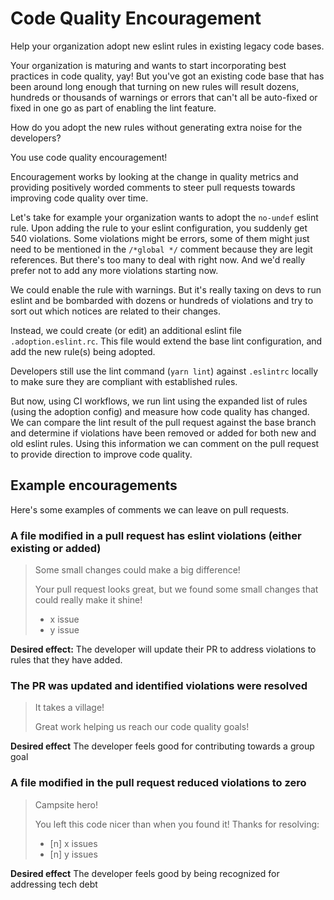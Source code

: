 # Code Quality Encouragement
Help your organization adopt new eslint rules in existing legacy code bases.  

Your organization is maturing and wants to start incorporating best practices in code quality, yay! 
But you've got an existing code base that has been around long enough that turning on new rules will result
dozens, hundreds or thousands of warnings or errors that can't all be auto-fixed or fixed in one go as part of enabling the lint feature. 

How do you adopt the new rules without generating extra noise for the developers?

You use code quality encouragement! 

Encouragement works by looking at the change in quality metrics and providing positively worded comments to steer pull requests 
towards improving code quality over time. 

Let's take for example your organization wants to adopt the `no-undef` eslint rule. Upon adding the rule to your eslint configuration, you suddenly get 540 violations.
Some violations might be errors, some of them might just need to be mentioned in the `/*global */` comment because they are legit references. 
But there's too many to deal with right now. And we'd really prefer not to add any more violations starting now.

We could enable the rule with warnings. But it's really taxing on devs to run eslint and be bombarded with dozens or 
hundreds of violations and try to sort out which notices are related to their changes. 

Instead, we could create (or edit) an additional eslint file `.adoption.eslint.rc`. This file would extend the base lint configuration, and add the new rule(s) being adopted. 

Developers still use the lint command (`yarn lint`) against `.eslintrc` locally to make sure they are compliant with established rules.

But now, using CI workflows, we run lint using the expanded list of rules (using the adoption config) and measure how code quality has changed.
We can compare the lint result of the pull request against the base branch and determine if violations have been removed or added for both new and old eslint rules. 
Using this information we can comment on the pull request to provide direction to improve code quality.     


## Example encouragements
Here's some examples of comments we can leave on pull requests.

### A file modified in a pull request has eslint violations (either existing or added)
> Some small changes could make a big difference!
> 
> Your pull request looks great, but we found some small changes that could really make it shine! 
> - x issue
> - y issue
 
**Desired effect:** The developer will update their PR to address violations to rules that they have added.

### The PR was updated and identified violations were resolved
> It takes a village!
> 
> Great work helping us reach our code quality goals!

**Desired effect** The developer feels good for contributing towards a group goal

### A file modified in the pull request reduced violations to zero
> Campsite hero!
> 
> You left this code nicer than when you found it! Thanks for resolving:
> - [n] x issues
> - [n] y issues

**Desired effect** The developer feels good by being recognized for addressing tech debt 

